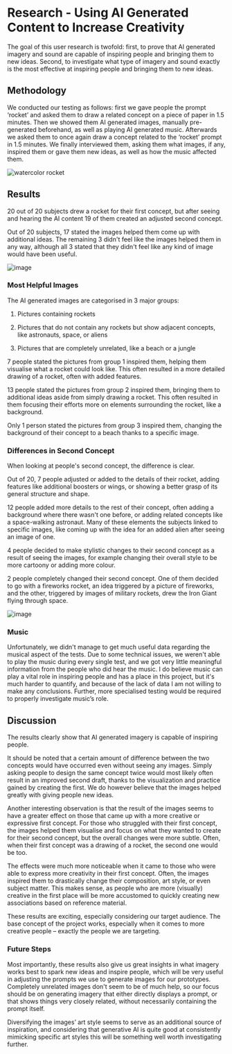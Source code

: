# Research - Using AI Generated Content to Increase Creativity
The goal of this user research is twofold: first, to prove that AI generated imagery and sound are capable of inspiring people and bringing them to new ideas. Second, to investigate what type of imagery and sound exactly is the most effective at inspiring people and bringing them to new ideas. 

## Methodology 

We conducted our testing as follows: first we gave people the prompt ‘rocket’ and asked them to draw a related concept on a piece of paper in 1.5 minutes. Then we showed them  AI generated images, manually pre-generated beforehand, as well as playing AI generated music. Afterwards we asked them to once again draw a concept related to the ‘rocket’ prompt in 1.5 minutes. We finally interviewed them, asking them what images, if any, inspired them or gave them new ideas, as well as how the music affected them. 

 ![watercolor rocket](https://user-images.githubusercontent.com/9715331/208242281-684523f9-781b-4265-ad6a-48b55c371381.jpg)


## Results 

20 out of 20 subjects drew a rocket for their first concept, but after seeing and hearing the AI content 19 of them created an adjusted second concept. 

Out of 20 subjects, 17 stated the images helped them come up with additional ideas. The remaining 3 didn't feel like the images helped them in any way, although all 3 stated that they didn't feel like any kind of image would have been useful. 

![image](https://user-images.githubusercontent.com/9715331/208242266-6e604b2b-f9a6-431f-aa0d-8a10447c4582.png)

### Most Helpful Images 

The AI generated images are categorised in 3 major groups:  

1. Pictures containing rockets 

2. Pictures that do not contain any rockets but show adjacent concepts, like astronauts, space, or aliens 

3. Pictures that are completely unrelated, like a beach or a jungle 

7 people stated the pictures from group 1 inspired them, helping them visualise what a rocket could look like. This often resulted in a more detailed drawing of a rocket, often with added features. 

13 people stated the pictures from group 2 inspired them, bringing them to additional ideas aside from simply drawing a rocket. This often resulted in them focusing their efforts more on elements surrounding the rocket, like a background. 

Only 1 person stated the pictures from group 3 inspired them, changing the background of their concept to a beach thanks to a specific image. 

 

### Differences in Second Concept 

When looking at people's second concept, the difference is clear.  

Out of 20, 7 people adjusted or added to the details of their rocket, adding features like additional boosters or wings, or showing a better grasp of its general structure and shape. 

12 people added more details to the rest of their concept, often adding a background where there wasn't one before, or adding related concepts like a space-walking astronaut. Many of these elements the subjects linked to specific images, like coming up with the idea for an added alien after seeing an image of one. 

4 people decided to make stylistic changes to their second concept as a result of seeing the images, for example changing their overall style to be more cartoony or adding more colour. 

2 people completely changed their second concept. One of them decided to go with a fireworks rocket, an idea triggered by a picture of fireworks, and the other, triggered by images of military rockets, drew the Iron Giant flying through space.  

 
![image](https://user-images.githubusercontent.com/9715331/208242249-3b8095ce-12bc-4797-995f-8e8445fafa80.png)

 

### Music 

Unfortunately, we didn't manage to get much useful data regarding the musical aspect of the tests. Due to some technical issues, we weren't able to play the music during every single test, and we got very little meaningful information from the people who did hear the music. I do believe music can play a vital role in inspiring people and has a place in this project, but it's much harder to quantify, and because of the lack of data I am not willing to make any conclusions. Further, more specialised testing would be required to properly investigate music’s role. 

 

## Discussion 

The results clearly show that AI generated imagery is capable of inspiring people.  

It should be noted that a certain amount of difference between the two concepts would have occurred even without seeing any images. Simply asking people to design the same concept twice would most likely often result in an improved second draft, thanks to the visualization and practice gained by creating the first. We do however believe that the images helped greatly with giving people new ideas. 

Another interesting observation is that the result of the images seems to have a greater effect on those that came up with a more creative or expressive first concept. For those who struggled with their first concept, the images helped them visualise and focus on what they wanted to create for their second concept, but the overall changes were more subtle. Often, when their first concept was a drawing of a rocket, the second one would be too. 

The effects were much more noticeable when it came to those who were able to express more creativity in their first concept. Often, the images inspired them to drastically change their composition, art style, or even subject matter. This makes sense, as people who are more (visually) creative in the first place will be more accustomed to quickly creating new associations based on reference material. 

These results are exciting, especially considering our target audience. The base concept of the project works, especially when it comes to more creative people – exactly the people we are targeting. 

 

### Future Steps 

Most importantly, these results also give us great insights in what imagery works best to spark new ideas and inspire people, which will be very useful in adjusting the prompts we use to generate images for our prototypes. Completely unrelated images don't seem to be of much help, so our focus should be on generating imagery that either directly displays a prompt, or that shows things very closely related, without necessarily containing the prompt itself. 

Diversifying the images’ art style seems to serve as an additional source of inspiration, and considering that generative AI is quite good at consistently mimicking specific art styles this will be something well worth investigating further. 
